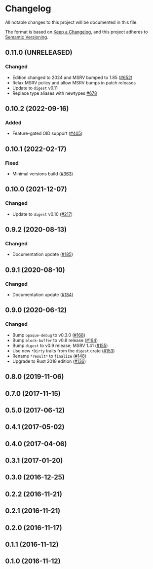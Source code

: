 # Changelog

All notable changes to this project will be documented in this file.

The format is based on [Keep a Changelog](https://keepachangelog.com/en/1.0.0/),
and this project adheres to [Semantic Versioning](https://semver.org/spec/v2.0.0.html).

## 0.11.0 (UNRELEASED)
### Changed
- Edition changed to 2024 and MSRV bumped to 1.85 ([#652])
- Relax MSRV policy and allow MSRV bumps in patch releases
- Update to `digest` v0.11
- Replace type aliases with newtypes [#678]

[#652]: https://github.com/RustCrypto/hashes/pull/652
[#678]: https://github.com/RustCrypto/hashes/pull/678

## 0.10.2 (2022-09-16)
### Added
- Feature-gated OID support ([#405])

[#405]: https://github.com/RustCrypto/hashes/pull/405

## 0.10.1 (2022-02-17)
### Fixed
- Minimal versions build ([#363])

[#363]: https://github.com/RustCrypto/hashes/pull/363

## 0.10.0 (2021-12-07)
### Changed
- Update to `digest` v0.10 ([#217])

[#217]: https://github.com/RustCrypto/hashes/pull/217

## 0.9.2 (2020-08-13)
### Changed
- Documentation update ([#185])

[#185]: https://github.com/RustCrypto/hashes/pull/185

## 0.9.1 (2020-08-10)
### Changed
- Documentation update ([#184])

[#184]: https://github.com/RustCrypto/hashes/pull/184

## 0.9.0 (2020-06-12)
### Changed
- Bump `opaque-debug` to v0.3.0 ([#168])
- Bump `block-buffer` to v0.8 release ([#164])
- Bump `digest` to v0.9 release; MSRV 1.41 ([#155])
- Use new `*Dirty` traits from the `digest` crate ([#153])
- Rename `*result*` to `finalize` ([#148])
- Upgrade to Rust 2018 edition ([#136])

[#168]: https://github.com/RustCrypto/hashes/pull/168
[#164]: https://github.com/RustCrypto/hashes/pull/164
[#155]: https://github.com/RustCrypto/hashes/pull/155
[#153]: https://github.com/RustCrypto/hashes/pull/153
[#148]: https://github.com/RustCrypto/hashes/pull/148
[#136]: https://github.com/RustCrypto/hashes/pull/148

## 0.8.0 (2019-11-06)

## 0.7.0 (2017-11-15)

## 0.5.0 (2017-06-12)

## 0.4.1 (2017-05-02)

## 0.4.0 (2017-04-06)

## 0.3.1 (2017-01-20)

## 0.3.0 (2016-12-25)

## 0.2.2 (2016-11-21)

## 0.2.1 (2016-11-21)

## 0.2.0 (2016-11-17)

## 0.1.1 (2016-11-12)

## 0.1.0 (2016-11-12)
